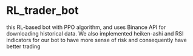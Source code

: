 # RL_trader_bot
this RL-based bot with PPO algorithm, and uses Binance API for downloading historical data. We also implemented heiken-ashi and RSI indicators for our bot to have more sense of risk and consequently have better trading
